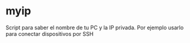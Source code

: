 # myip
Script para saber el nombre de tu PC y la IP privada.
Por ejemplo usarlo para conectar dispositivos por SSH
